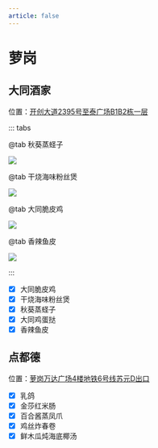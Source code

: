 ```yaml
---
article: false
---
```


# 萝岗

## 大同酒家

<i class="fa-solid fa-location-dot"></i> 位置：<a href="https://ditu.amap.com/place/B0J1YHIF6M" target="_blank">开创大道2395号至泰广场B1B2栋一层</a>

::: tabs

@tab 秋葵蒸蛏子

![](https://img.sherry4869.com/blog/life/food/china/guangdong/guangzhou/hp/lg/dtjj/1.JPEG)

@tab 干烧海味粉丝煲

![](https://img.sherry4869.com/blog/life/food/china/guangdong/guangzhou/hp/lg/dtjj/2.JPEG)

@tab 大同脆皮鸡

![](https://img.sherry4869.com/blog/life/food/china/guangdong/guangzhou/hp/lg/dtjj/3.JPEG)

@tab 香辣鱼皮

![](https://img.sherry4869.com/blog/life/food/china/guangdong/guangzhou/hp/lg/dtjj/4.JPEG)

:::

- [x] 大同脆皮鸡
- [x] 干烧海味粉丝煲
- [x] 秋葵蒸蛏子
- [x] 大同鸡蛋挞
- [x] 香辣鱼皮

## 点都德

<i class="fa-solid fa-location-dot"></i> 位置：<a href="https://ditu.amap.com/place/B0K0PCL5WG" target="_blank">萝岗万达广场4楼地铁6号线苏元D出口</a>

- [x] 乳鸽
- [x] 金莎红米肠
- [x] 百合酱蒸凤爪
- [x] 鸡丝炸春卷
- [x] 鲜木瓜炖海底椰汤